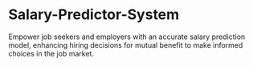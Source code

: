 # Salary-Predictor-System
Empower job seekers and employers with an accurate salary prediction model, enhancing hiring decisions for mutual benefit to make informed choices in the job market.
